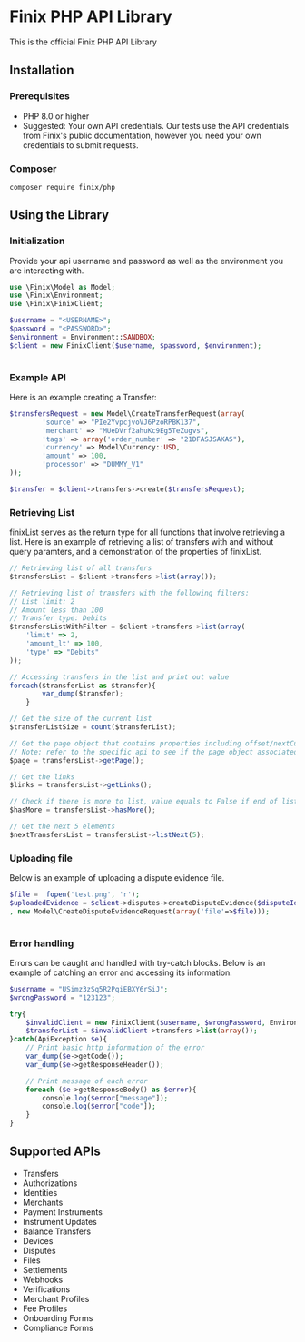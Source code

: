 # Finix PHP API Library
This is the official Finix PHP API Library 

## Installation
### Prerequisites
- PHP 8.0 or higher
- Suggested: Your own API credentials.
Our tests use the API credentials from Finix's public documentation, however you need your own credentials to submit requests.
### Composer
```
composer require finix/php
```

## Using the Library
### Initialization
Provide your api username and password as well as the environment you are interacting with.
```php
use \Finix\Model as Model;
use \Finix\Environment;
use \Finix\FinixClient;

$username = "<USERNAME>";
$password = "<PASSWORD>";
$environment = Environment::SANDBOX;
$client = new FinixClient($username, $password, $environment);
   
```

### Example API
Here is an example creating a Transfer:
```php
$transfersRequest = new Model\CreateTransferRequest(array(
        'source' => "PIe2YvpcjvoVJ6PzoRPBK137", 
        'merchant' => "MUeDVrf2ahuKc9Eg5TeZugvs", 
        'tags' => array('order_number' => "21DFASJSAKAS"), 
        'currency' => Model\Currency::USD, 
        'amount' => 100, 
        'processor' => "DUMMY_V1"
));

$transfer = $client->transfers->create($transfersRequest);
```

### Retrieving List 
finixList serves as the return type for all functions that involve retrieving a list. Here is an example of retrieving a list of transfers with and without query paramters, and a demonstration of the properties of finixList.
```typescript 
// Retrieving list of all transfers 
$transfersList = $client->transfers->list(array());

// Retrieving list of transfers with the following filters: 
// List limit: 2
// Amount less than 100
// Transfer type: Debits 
$transfersListWithFilter = $client->transfers->list(array(
    'limit' => 2,
    'amount_lt' => 100,
    'type' => "Debits"  
));

// Accessing transfers in the list and print out value
foreach($transferList as $transfer){
        var_dump($transfer);
    }

// Get the size of the current list 
$transferListSize = count($transferList);

// Get the page object that contains properties including offset/nextCursor, limit.
// Note: refer to the specific api to see if the page object associated is of type pageCursor or pageOffset
$page = transfersList->getPage();

// Get the links 
$links = transfersList->getLinks();

// Check if there is more to list, value equals to False if end of list has been reached 
$hasMore = transfersList->hasMore();

// Get the next 5 elements
$nextTransfersList = transfersList->listNext(5);

```

### Uploading file 
Below is an example of uploading a dispute evidence file.
``` php
$file =  fopen('test.png', 'r');
$uploadedEvidence = $client->disputes->createDisputeEvidence($disputeId
, new Model\CreateDisputeEvidenceRequest(array('file'=>$file)));
        
```

### Error handling
Errors can be caught and handled with try-catch blocks. Below is an example of catching an error and accessing its information. 
```php
$username = "USimz3zSq5R2PqiEBXY6rSiJ";
$wrongPassword = "123123";

try{
    $invalidClient = new FinixClient($username, $wrongPassword, Environment::SANDBOX);
    $transferList = $invalidClient->transfers->list(array());
}catch(ApiException $e){
    // Print basic http information of the error
    var_dump($e->getCode());
    var_dump($e->getResponseHeader());

    // Print message of each error 
    foreach ($e->getResponseBody() as $error){
        console.log($error["message"]);
        console.log($error["code"]);
    }
}
```
## Supported APIs
- Transfers
- Authorizations
- Identities
- Merchants
- Payment Instruments
- Instrument Updates
- Balance Transfers
- Devices
- Disputes
- Files
- Settlements
- Webhooks
- Verifications
- Merchant Profiles
- Fee Profiles
- Onboarding Forms
- Compliance Forms

